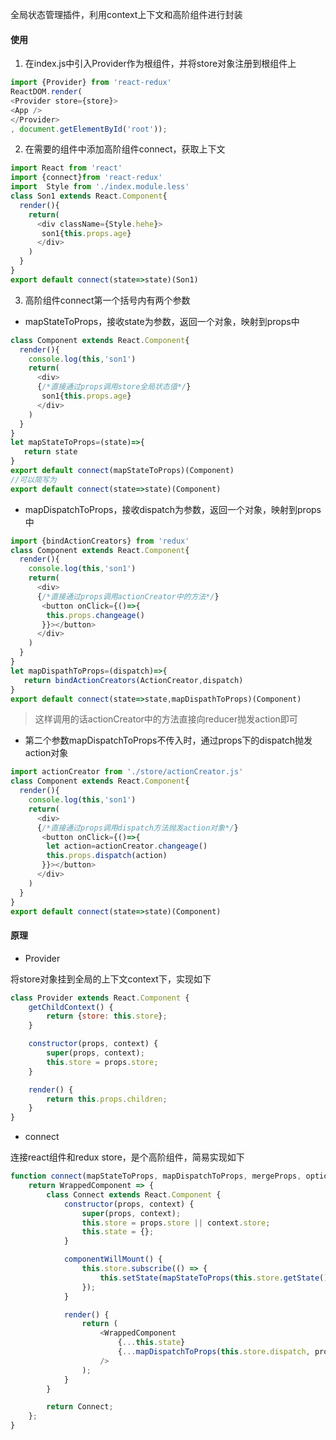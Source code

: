 全局状态管理插件，利用context上下文和高阶组件进行封装

#### 使用

1. 在index.js中引入Provider作为根组件，并将store对象注册到根组件上

```js
import {Provider} from 'react-redux'
ReactDOM.render(
<Provider store={store}>
<App />
</Provider>
, document.getElementById('root'));
```

2. 在需要的组件中添加高阶组件connect，获取上下文

```js
import React from 'react'
import {connect}from 'react-redux'
import  Style from './index.module.less'
class Son1 extends React.Component{
  render(){
    return(
      <div className={Style.hehe}>
       son1{this.props.age}
      </div>
    )
  }
}
export default connect(state=>state)(Son1)
```

3. 高阶组件connect第一个括号内有两个参数

- mapStateToProps，接收state为参数，返回一个对象，映射到props中

```js
class Component extends React.Component{
  render(){
    console.log(this,'son1')
    return(
      <div>
      {/*直接通过props调用store全局状态值*/}
       son1{this.props.age}
      </div>
    )
  }
}
let mapStateToProps=(state)=>{
   return state
}
export default connect(mapStateToProps)(Component)
//可以简写为
export default connect(state=>state)(Component)
```

- mapDispatchToProps，接收dispatch为参数，返回一个对象，映射到props中

```js
import {bindActionCreators} from 'redux'
class Component extends React.Component{
  render(){
    console.log(this,'son1')
    return(
      <div>
      {/*直接通过props调用actionCreator中的方法*/}
       <button onClick={()=>{
        this.props.changeage()
       }}></button>
      </div>
    )
  }
}
let mapDispathToProps=(dispatch)=>{
   return bindActionCreators(ActionCreator,dispatch)
}
export default connect(state=>state,mapDispathToProps)(Component)
```

> 这样调用的话actionCreator中的方法直接向reducer抛发action即可

- 第二个参数mapDispatchToProps不传入时，通过props下的dispatch抛发action对象

```js
import actionCreator from './store/actionCreator.js'
class Component extends React.Component{
  render(){
    console.log(this,'son1')
    return(
      <div>
      {/*直接通过props调用dispatch方法抛发action对象*/}
       <button onClick={()=>{
        let action=actionCreator.changeage()
        this.props.dispatch(action)
       }}></button>
      </div>
    )
  }
}
export default connect(state=>state)(Component)
```

#### 原理

- Provider

将store对象挂到全局的上下文context下，实现如下

```js
class Provider extends React.Component {
    getChildContext() {
        return {store: this.store};
    }

    constructor(props, context) {
        super(props, context);
        this.store = props.store;
    }

    render() {
        return this.props.children;
    }
}
```

- connect

连接react组件和redux store，是个高阶组件，简易实现如下

```js
function connect(mapStateToProps, mapDispatchToProps, mergeProps, option = {}){
    return WrappedComponent => {
        class Connect extends React.Component {
            constructor(props, context) {
                super(props, context);
                this.store = props.store || context.store;
                this.state = {};
            }

            componentWillMount() {
                this.store.subscribe(() => {
                    this.setState(mapStateToProps(this.store.getState(), this.props));
                });
            }

            render() {
                return (
                    <WrappedComponent
                        {...this.state}
                        {...mapDispatchToProps(this.store.dispatch, props)}
                    />
                );
            }
        }

        return Connect;
    };
}
```